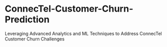# ConnecTel-Customer-Churn-Prediction
Leveraging Advanced Analytics and ML Techniques to Address ConnecTel Customer Churn Challenges
